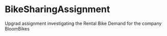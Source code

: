 # BikeSharingAssignment
Upgrad assignment investigating the Rental Bike Demand for the company BloomBikes
